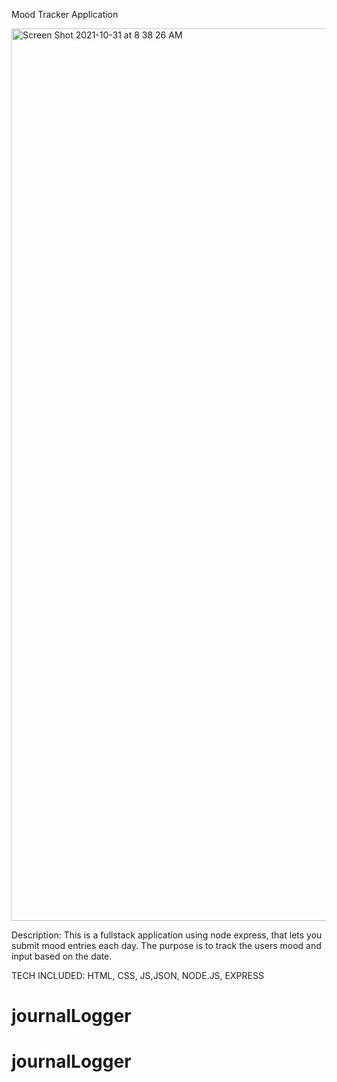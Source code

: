 Mood Tracker Application

<img width="1428" alt="Screen Shot 2021-10-31 at 8 38 26 AM" src="https://user-images.githubusercontent.com/88952205/139584696-d5f7f49f-cd26-4dd1-a3e8-e5126323ce7a.png">

Description: This is a fullstack application using node express, that lets you submit mood entries each day. The purpose is to track the users mood and input based on the date.


TECH INCLUDED: HTML, CSS, JS,JSON, NODE.JS, EXPRESS
# journalLogger
# journalLogger
